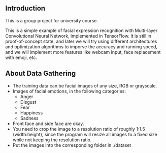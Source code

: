 ## Introduction

This is a group project for university course.

This is a simple example of facial expression recognition with Multi-layer Convolutional Neural Network, implemented
in TensorFlow. It is still in proof-of-concept state, and later we will try using
different architectures and optimization algorithms to imporve the accuracy and
running speed, and we will implement more features like webcam input, face
replacement with emoji, etc.

## About Data Gathering

* The training data can be facial images of any size, RGB or grayscale.
* Images of facial emotions, in the following categories:
    * Anger
    * Disgust
    * Fear
    * Happiness
    * Sadness
* Front face and side face are okay.
* You need to crop the image to a resolution ratio of roughly 1:1.5 (width:height), since the
  program will resize all images to a fixed size while not keeping the
  resolution ratio.
* Put the images into the corresponding folder in ./dataset
